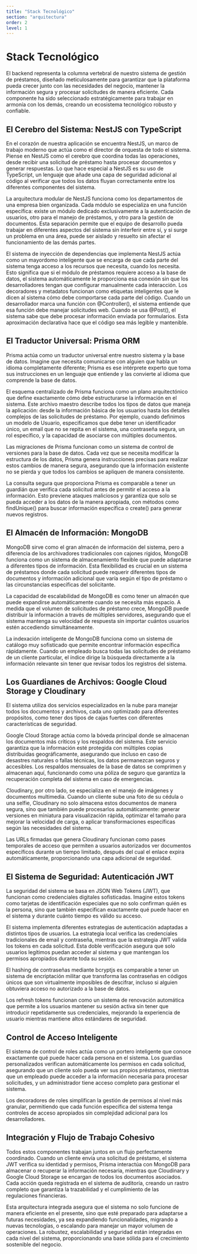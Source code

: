 ```yaml
---
title: "Stack Tecnológico"
section: "arquitectura"
order: 2
level: 1
---
```


# Stack Tecnológico
El backend representa la columna vertebral de nuestro sistema de gestión de préstamos, diseñado meticulosamente para garantizar que la plataforma pueda crecer junto con las necesidades del negocio, mantener la información segura y procesar solicitudes de manera eficiente. Cada componente ha sido seleccionado estratégicamente para trabajar en armonía con los demás, creando un ecosistema tecnológico robusto y confiable.

## El Cerebro del Sistema: NestJS con TypeScript
En el corazón de nuestra aplicación se encuentra NestJS, un marco de trabajo moderno que actúa como el director de orquesta de todo el sistema. Piense en NestJS como el cerebro que coordina todas las operaciones, desde recibir una solicitud de préstamo hasta procesar documentos y generar respuestas. Lo que hace especial a NestJS es su uso de TypeScript, un lenguaje que añade una capa de seguridad adicional al código al verificar que todos los datos fluyan correctamente entre los diferentes componentes del sistema.

La arquitectura modular de NestJS funciona como los departamentos de una empresa bien organizada. Cada módulo se especializa en una función específica: existe un módulo dedicado exclusivamente a la autenticación de usuarios, otro para el manejo de préstamos, y otro para la gestión de documentos. Esta separación permite que el equipo de desarrollo pueda trabajar en diferentes aspectos del sistema sin interferir entre sí, y si surge un problema en una área, puede ser aislado y resuelto sin afectar el funcionamiento de las demás partes.

El sistema de inyección de dependencias que implementa NestJS actúa como un mayordomo inteligente que se encarga de que cada parte del sistema tenga acceso a los recursos que necesita, cuando los necesita. Esto significa que si el módulo de préstamos requiere acceso a la base de datos, el sistema automáticamente le proporciona esa conexión sin que los desarrolladores tengan que configurar manualmente cada interacción.
Los decoradores y metadatos funcionan como etiquetas inteligentes que le dicen al sistema cómo debe comportarse cada parte del código. Cuando un desarrollador marca una función con @Controller(), el sistema entiende que esa función debe manejar solicitudes web. Cuando se usa @Post(), el sistema sabe que debe procesar información enviada por formularios. Esta aproximación declarativa hace que el código sea más legible y mantenible.

## El Traductor Universal: Prisma ORM
Prisma actúa como un traductor universal entre nuestro sistema y la base de datos. Imagine que necesita comunicarse con alguien que habla un idioma completamente diferente; Prisma es ese intérprete experto que toma sus instrucciones en un lenguaje que entiende y las convierte al idioma que comprende la base de datos.

El esquema centralizado de Prisma funciona como un plano arquitectónico que define exactamente cómo debe estructurarse la información en el sistema. Este archivo maestro describe todos los tipos de datos que maneja la aplicación: desde la información básica de los usuarios hasta los detalles complejos de las solicitudes de préstamo. Por ejemplo, cuando definimos un modelo de Usuario, especificamos que debe tener un identificador único, un email que no se repita en el sistema, una contraseña segura, un rol específico, y la capacidad de asociarse con múltiples documentos.

Las migraciones de Prisma funcionan como un sistema de control de versiones para la base de datos. Cada vez que se necesita modificar la estructura de los datos, Prisma genera instrucciones precisas para realizar estos cambios de manera segura, asegurando que la información existente no se pierda y que todos los cambios se apliquen de manera consistente.

La consulta segura que proporciona Prisma es comparable a tener un guardián que verifica cada solicitud antes de permitir el acceso a la información. Esto previene ataques maliciosos y garantiza que solo se pueda acceder a los datos de la manera apropiada, con métodos como findUnique() para buscar información específica o create() para generar nuevos registros.

## El Almacén de Información: MongoDB
MongoDB sirve como el gran almacén de información del sistema, pero a diferencia de los archivadores tradicionales con cajones rígidos, MongoDB funciona como un sistema de almacenamiento flexible que puede adaptarse a diferentes tipos de información. Esta flexibilidad es crucial en un sistema de préstamos donde cada solicitud puede requerir diferentes tipos de documentos y información adicional que varía según el tipo de préstamo o las circunstancias específicas del solicitante.

La capacidad de escalabilidad de MongoDB es como tener un almacén que puede expandirse automáticamente cuando se necesita más espacio. A medida que el volumen de solicitudes de préstamo crece, MongoDB puede distribuir la información a través de múltiples servidores, asegurando que el sistema mantenga su velocidad de respuesta sin importar cuántos usuarios estén accediendo simultáneamente.

La indexación inteligente de MongoDB funciona como un sistema de catálogo muy sofisticado que permite encontrar información específica rápidamente. Cuando un empleado busca todas las solicitudes de préstamo de un cliente particular, el índice dirige la búsqueda directamente a la información relevante sin tener que revisar todos los registros del sistema.

## Los Guardianes de Archivos: Google Cloud Storage y Cloudinary
El sistema utiliza dos servicios especializados en la nube para manejar todos los documentos y archivos, cada uno optimizado para diferentes propósitos, como tener dos tipos de cajas fuertes con diferentes características de seguridad.

Google Cloud Storage actúa como la bóveda principal donde se almacenan los documentos más críticos y los respaldos del sistema. Este servicio garantiza que la información esté protegida con múltiples copias distribuidas geográficamente, asegurando que incluso en caso de desastres naturales o fallas técnicas, los datos permanezcan seguros y accesibles. Los respaldos mensuales de la base de datos se comprimen y almacenan aquí, funcionando como una póliza de seguro que garantiza la recuperación completa del sistema en caso de emergencias.

Cloudinary, por otro lado, se especializa en el manejo de imágenes y documentos multimedia. Cuando un cliente sube una foto de su cédula o una selfie, Cloudinary no solo almacena estos documentos de manera segura, sino que también puede procesarlos automáticamente: generar versiones en miniatura para visualización rápida, optimizar el tamaño para mejorar la velocidad de carga, o aplicar transformaciones específicas según las necesidades del sistema.

Las URLs firmadas que genera Cloudinary funcionan como pases temporales de acceso que permiten a usuarios autorizados ver documentos específicos durante un tiempo limitado, después del cual el enlace expira automáticamente, proporcionando una capa adicional de seguridad.

## El Sistema de Seguridad: Autenticación JWT
La seguridad del sistema se basa en JSON Web Tokens (JWT), que funcionan como credenciales digitales sofisticadas. Imagine estos tokens como tarjetas de identificación especiales que no solo confirman quién es la persona, sino que también especifican exactamente qué puede hacer en el sistema y durante cuánto tiempo es válido su acceso.

El sistema implementa diferentes estrategias de autenticación adaptadas a distintos tipos de usuarios. La estrategia local verifica las credenciales tradicionales de email y contraseña, mientras que la estrategia JWT valida los tokens en cada solicitud. Esta doble verificación asegura que solo usuarios legítimos puedan acceder al sistema y que mantengan los permisos apropiados durante toda su sesión.

El hashing de contraseñas mediante bcryptjs es comparable a tener un sistema de encriptación militar que transforma las contraseñas en códigos únicos que son virtualmente imposibles de descifrar, incluso si alguien obtuviera acceso no autorizado a la base de datos.

Los refresh tokens funcionan como un sistema de renovación automática que permite a los usuarios mantener su sesión activa sin tener que introducir repetidamente sus credenciales, mejorando la experiencia de usuario mientras mantiene altos estándares de seguridad.

## Control de Acceso Inteligente
El sistema de control de roles actúa como un portero inteligente que conoce exactamente qué puede hacer cada persona en el sistema. Los guardias personalizados verifican automáticamente los permisos en cada solicitud, asegurando que un cliente solo pueda ver sus propios préstamos, mientras que un empleado puede acceder a la información necesaria para procesar solicitudes, y un administrador tiene acceso completo para gestionar el sistema.

Los decoradores de roles simplifican la gestión de permisos al nivel más granular, permitiendo que cada función específica del sistema tenga controles de acceso apropiados sin complejidad adicional para los desarrolladores.

## Integración y Flujo de Trabajo Cohesivo
Todos estos componentes trabajan juntos en un flujo perfectamente coordinado. Cuando un cliente envía una solicitud de préstamo, el sistema JWT verifica su identidad y permisos, Prisma interactúa con MongoDB para almacenar o recuperar la información necesaria, mientras que Cloudinary y Google Cloud Storage se encargan de todos los documentos asociados. Cada acción queda registrada en el sistema de auditoría, creando un rastro completo que garantiza la trazabilidad y el cumplimiento de las regulaciones financieras.

Esta arquitectura integrada asegura que el sistema no solo funcione de manera eficiente en el presente, sino que esté preparado para adaptarse a futuras necesidades, ya sea expandiendo funcionalidades, migrando a nuevas tecnologías, o escalando para manejar un mayor volumen de operaciones. La robustez, escalabilidad y seguridad están integradas en cada nivel del sistema, proporcionando una base sólida para el crecimiento sostenible del negocio.